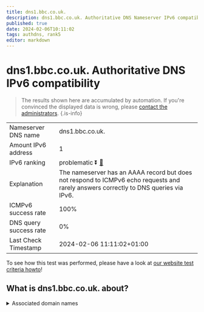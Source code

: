 ```yaml
---
title: dns1.bbc.co.uk.
description: dns1.bbc.co.uk. Authoritative DNS Nameserver IPv6 compatibility
published: true
date: 2024-02-06T10:11:02
tags: authdns, rank5
editor: markdown
---
```


# dns1.bbc.co.uk. Authoritative DNS IPv6 compatibility

> The results shown here are accumulated by automation. If you're convinced the displayed data is wrong, please [contact the administrators](/howto/chat). 
{.is-info}




|   |   |
| - | - |
| Nameserver DNS name | dns1.bbc.co.uk.
| Amount IPv6 address | 1
| IPv6 ranking | problematic :arrow_double_down: [🔗](/howto/ranking) |
| Explanation | The nameserver has an AAAA record but does not respond to ICMPv6 echo requests and rarely answers correctly to DNS queries via IPv6. |
| ICMPv6 success rate | 100%|
| DNS query success rate | 0% |
| Last Check Timestamp | 2024-02-06 11:11:02+01:00 |

To see how this test was performed, please have a look at [our website test criteria howto](/howto/testcriteria/authdns)!


## What is dns1.bbc.co.uk. about?






<details>
<summary>Associated domain names</summary>

www.bbc.com

www.bbc.co.uk

</details>
